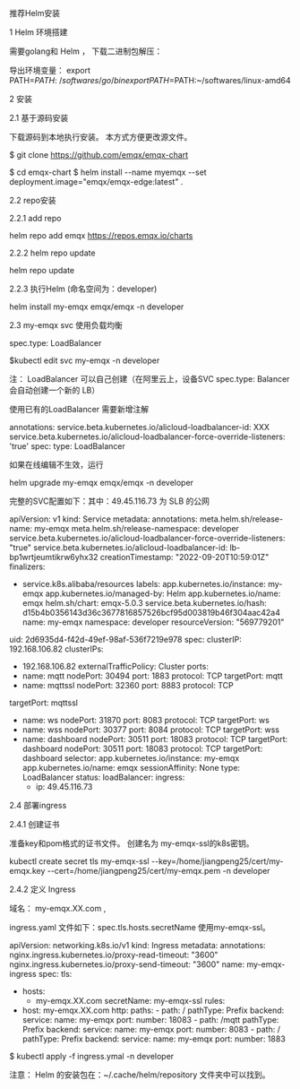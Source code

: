 
推荐Helm安装

1  Helm 环境搭建

需要golang和 Helm ， 下载二进制包解压：

导出环境变量：
export PATH=$PATH:~/softwares/go/bin
export PATH=$PATH:~/softwares/linux-amd64

2 安装

2.1 基于源码安装

下载源码到本地执行安装。 本方式方便更改源文件。

$ git clone https://github.com/emqx/emqx-chart
 
$ cd emqx-chart $ helm install --name myemqx --set deployment.image="emqx/emqx-edge:latest" .
 
 
 2.2 repo安装
 
 2.2.1  add repo 
 
 helm repo add emqx https://repos.emqx.io/charts

 2.2.2  helm repo update 
 
 helm repo update
 
 2.2.3 执行Helm  (命名空间为：developer)
 
 helm install my-emqx emqx/emqx -n  developer
 
 2.3 my-emqx svc 使用负载均衡
 
 spec.type: LoadBalancer 
 
 $kubectl edit svc my-emqx -n developer 
 
 注： LoadBalancer 可以自己创建（在阿里云上，设备SVC spec.type: Balancer 会自动创建一个新的 LB）
 
 使用已有的LoadBalancer 需要新增注解
 
 annotations:
  service.beta.kubernetes.io/alicloud-loadbalancer-id: XXX
  service.beta.kubernetes.io/alicloud-loadbalancer-force-override-listeners: 'true'
 spec:
   type: LoadBalancer
 
 如果在线编辑不生效，运行 
 
 helm upgrade  my-emqx emqx/emqx  -n developer

完整的SVC配置如下：其中：49.45.116.73 为 SLB 的公网 

apiVersion: v1
kind: Service
metadata:
  annotations:
    meta.helm.sh/release-name: my-emqx
    meta.helm.sh/release-namespace: developer
    service.beta.kubernetes.io/alicloud-loadbalancer-force-override-listeners: "true"
    service.beta.kubernetes.io/alicloud-loadbalancer-id: lb-bp1wrtjeumtikrw6yhx32
  creationTimestamp: "2022-09-20T10:59:01Z"
  finalizers:
  - service.k8s.alibaba/resources
  labels:
    app.kubernetes.io/instance: my-emqx
    app.kubernetes.io/managed-by: Helm
    app.kubernetes.io/name: emqx
    helm.sh/chart: emqx-5.0.3
    service.beta.kubernetes.io/hash: d15b4b0356143d36c3677816857526bcf95d003819b46f304aac42a4
  name: my-emqx
  namespace: developer
  resourceVersion: "569779201"
 
 
 uid: 2d6935d4-f42d-49ef-98af-536f7219e978
spec:
  clusterIP: 192.168.106.82
  clusterIPs:
  - 192.168.106.82
  externalTrafficPolicy: Cluster
  ports:
  - name: mqtt
    nodePort: 30494
    port: 1883
    protocol: TCP
    targetPort: mqtt
  - name: mqttssl
    nodePort: 32360
    port: 8883
    protocol: TCP
 
 
  targetPort: mqttssl
  - name: ws
    nodePort: 31870
    port: 8083
    protocol: TCP
    targetPort: ws
  - name: wss
    nodePort: 30377
    port: 8084
    protocol: TCP
    targetPort: wss
  - name: dashboard
    nodePort: 30511
    port: 18083
    protocol: TCP
    targetPort: dashboard
nodePort: 30511
    port: 18083
    protocol: TCP
    targetPort: dashboard
  selector:
    app.kubernetes.io/instance: my-emqx
    app.kubernetes.io/name: emqx
  sessionAffinity: None
  type: LoadBalancer
status:
  loadBalancer:
    ingress:
    - ip: 49.45.116.73
    
 
 
 
2.4 部署ingress 

2.4.1 创建证书

准备key和pom格式的证书文件。 创建名为 my-emqx-ssl的k8s密钥。

kubectl create secret tls my-emqx-ssl --key=/home/jiangpeng25/cert/my-emqx.key  --cert=/home/jiangpeng25/cert/my-emqx.pem  -n  developer 

2.4.2 定义 Ingress 

域名： my-emqx.XX.com , 

ingress.yaml 文件如下：spec.tls.hosts.secretName 使用my-emqx-ssl。

apiVersion: networking.k8s.io/v1
kind: Ingress
metadata:
  annotations:
    nginx.ingress.kubernetes.io/proxy-read-timeout: "3600"
    nginx.ingress.kubernetes.io/proxy-send-timeout: "3600"
  name: my-emqx-ingress
spec:
  tls:
  - hosts:
    - my-emqx.XX.com
    secretName: my-emqx-ssl
  rules:
  - host: my-emqx.XX.com
    http:
      paths:
        - path: /
          pathType: Prefix
          backend:
             service:
               name: my-emqx
               port:
                 number: 18083
        - path: /mqtt
          pathType: Prefix
          backend:
              service:
                name: my-emqx
                port:
                  number: 8083
        - path: /
          pathType: Prefix
          backend:
              service:
                name: my-emqx
                port:
                  number: 1883
 

$ kubectl apply -f ingress.ymal -n  developer 



注意： Helm 的安装包在：~/.cache/helm/repository 文件夹中可以找到。
